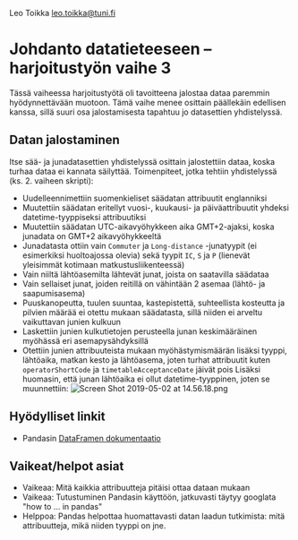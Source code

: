 Leo Toikka
leo.toikka@tuni.fi
# Johdanto datatieteeseen – harjoitustyön vaihe 3
Tässä vaiheessa harjoitustyötä oli tavoitteena jalostaa dataa paremmin hyödynnettävään muotoon. Tämä vaihe menee osittain päällekäin edellisen kanssa, sillä suuri osa jalostamisesta tapahtuu jo datasettien yhdistelyssä.

## Datan jalostaminen
Itse sää- ja junadatasettien yhdistelyssä osittain jalostettiin dataa, koska turhaa dataa ei kannata säilyttää. Toimenpiteet, jotka tehtiin yhdistelyssä (ks. 2. vaiheen skripti):
- Uudelleennimettiin suomenkieliset säädatan attribuutit englanniksi
- Muutettiin säädatan eritellyt vuosi-, kuukausi- ja päiväattribuutit yhdeksi datetime-tyyppiseksi attribuutiksi
- Muutettiin säädatan UTC-aikavyöhykkeen aika GMT+2-ajaksi, koska junadata on GMT+2 aikavyöhykkeeltä
- Junadatasta ottiin vain `Commuter` ja `Long-distance` -junatyypit (ei esimerkiksi huoltoajossa olevia) sekä tyypit `IC`, `S` ja `P` (lienevät yleisimmät kotimaan matkustusliikenteessä)
- Vain niiltä lähtöasemilta lähtevät junat, joista on saatavilla säädataa
- Vain sellaiset junat, joiden reitillä on vähintään 2 asemaa (lähtö- ja saapumisasema)
- Puuskanopeutta, tuulen suuntaa, kastepistettä, suhteellista kosteutta ja pilvien määrää ei otettu mukaan säädatasta, sillä niiden ei arveltu vaikuttavan junien kulkuun
- Laskettiin junien kulkutietojen perusteella junan keskimääräinen myöhässä eri asemapysähdyksillä
- Otettiin junien attribuuteista mukaan myöhästymismäärän lisäksi tyyppi, lähtöaika, matkan kesto ja lähtöasema, joten turhat attribuutit kuten `operatorShortCode` ja `timetableAcceptanceDate` jäivät pois
Lisäksi huomasin, että junan lähtöaika ei ollut datetime-tyyppinen, joten se muunnettiin:
![Screen Shot 2019-05-02 at 14.56.18.png](https://www.dropbox.com/s/kopy0x45cdab8de/Screen%20Shot%202019-05-02%20at%2014.56.18.png?dl=0&raw=1)
## Hyödylliset linkit
- Pandasin [DataFramen dokumentaatio](https://pandas.pydata.org/pandas-docs/stable/reference/frame.html)

## Vaikeat/helpot asiat
- Vaikeaa: Mitä kaikkia attribuutteja pitäisi ottaa dataan mukaan
- Vaikeaa: Tutustuminen Pandasin käyttöön, jatkuvasti täytyy googlata "how to ... in pandas"
- Helppoa: Pandas helpottaa huomattavasti datan laadun tutkimista: mitä attribuutteja, mikä niiden tyyppi on jne.

